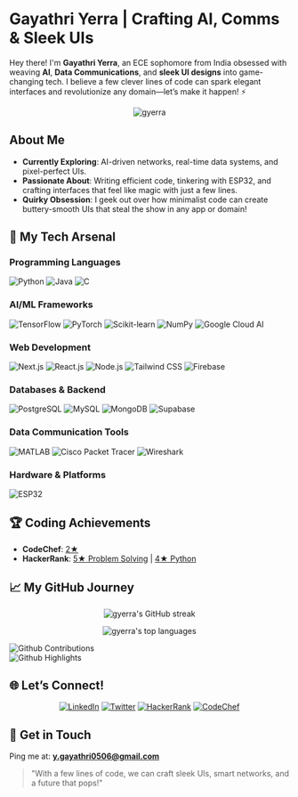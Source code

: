 #  Gayathri Yerra | Crafting AI, Comms & Sleek UIs

Hey there! I'm **Gayathri Yerra**, an ECE sophomore from India obsessed with weaving **AI**, **Data Communications**, and **sleek UI designs** into game-changing tech. I believe a few clever lines of code can spark elegant interfaces and revolutionize any domain—let’s make it happen! ⚡️

<p align="center">
  <img src="https://komarev.com/ghpvc/?username=gyerra&label=Profile%20views&color=0e75b6&style=flat" alt="gyerra" />
</p>

##  About Me
- **Currently Exploring**: AI-driven networks, real-time data systems, and pixel-perfect UIs.  
- **Passionate About**: Writing efficient code, tinkering with ESP32, and crafting interfaces that feel like magic with just a few lines.  
- **Quirky Obsession**: I geek out over how minimalist code can create buttery-smooth UIs that steal the show in any app or domain!  

## 🧰 My Tech Arsenal
### Programming Languages
![Python](https://img.shields.io/badge/-Python-3776AB?style=flat-square&logo=python&logoColor=white)
![Java](https://img.shields.io/badge/-Java-007396?style=flat-square&logo=java&logoColor=white)
![C](https://img.shields.io/badge/-C-A8B9CC?style=flat-square&logo=c&logoColor=white)

### AI/ML Frameworks
![TensorFlow](https://img.shields.io/badge/-TensorFlow-FF6F00?style=flat-square&logo=tensorflow&logoColor=white)
![PyTorch](https://img.shields.io/badge/-PyTorch-EE4C2C?style=flat-square&logo=pytorch&logoColor=white)
![Scikit-learn](https://img.shields.io/badge/-Scikit--learn-F7931E?style=flat-square&logo=scikit-learn&logoColor=white)
![NumPy](https://img.shields.io/badge/-NumPy-013243?style=flat-square&logo=numpy&logoColor=white)
![Google Cloud AI](https://img.shields.io/badge/-Google%20Cloud%20AI-4285F4?style=flat-square&logo=google-cloud&logoColor=white)

### Web Development
![Next.js](https://img.shields.io/badge/-Next.js-000000?style=flat-square&logo=next.js&logoColor=white)
![React.js](https://img.shields.io/badge/-React.js-61DAFB?style=flat-square&logo=react&logoColor=black)
![Node.js](https://img.shields.io/badge/-Node.js-339933?style=flat-square&logo=node.js&logoColor=white)
![Tailwind CSS](https://img.shields.io/badge/-Tailwind%20CSS-38B2AC?style=flat-square&logo=tailwind-css&logoColor=white)
![Firebase](https://img.shields.io/badge/-Firebase-FFCA28?style=flat-square&logo=firebase&logoColor=black)

### Databases & Backend
![PostgreSQL](https://img.shields.io/badge/-PostgreSQL-336791?style=flat-square&logo=postgresql&logoColor=white)
![MySQL](https://img.shields.io/badge/-MySQL-4479A1?style=flat-square&logo=mysql&logoColor=white)
![MongoDB](https://img.shields.io/badge/-MongoDB-47A248?style=flat-square&logo=mongodb&logoColor=white)
![Supabase](https://img.shields.io/badge/-Supabase-3ECF8E?style=flat-square&logo=supabase&logoColor=white)

### Data Communication Tools
![MATLAB](https://img.shields.io/badge/-MATLAB-0076A8?style=flat-square&logo=mathworks&logoColor=white)
![Cisco Packet Tracer](https://img.shields.io/badge/-Cisco%20Packet%20Tracer-1BA0D7?style=flat-square&logo=cisco&logoColor=white)
![Wireshark](https://img.shields.io/badge/-Wireshark-1679A7?style=flat-square&logo=wireshark&logoColor=white)

### Hardware & Platforms
![ESP32](https://img.shields.io/badge/-ESP32-000000?style=flat-square&logo=espressif&logoColor=white)


## 🏆 Coding Achievements
- **CodeChef**: [2★](https://www.codechef.com/users/gayathri_yerra)  
- **HackerRank**: [5★ Problem Solving](https://www.hackerrank.com/profile/y_gayathri0506) | [4★ Python](https://www.hackerrank.com/profile/y_gayathri0506)

## 📈 My GitHub Journey
<p align="center">
  <img src="https://github-readme-streak-stats.herokuapp.com/?user=gyerra&theme=dark" alt="gyerra's GitHub streak"/>
</p>

<p align="center">
  <img src="https://github-readme-stats.vercel.app/api/top-langs/?username=gyerra&layout=compact&theme=dark&hide=html,css" alt="gyerra's top languages" />
</p>

![Github Contributions](https://greptile-stats.vercel.app/api/widget/gyerra/contributions)  
![Github Highlights](https://greptile-stats.vercel.app/api/widget/gyerra/highlights)

## 🌐 Let’s Connect!
<p align="center">
  <a href="https://linkedin.com/in/gayathri-yerra" target="_blank"><img src="https://img.shields.io/badge/-LinkedIn-0077B5?style=flat-square&logo=linkedin&logoColor=white" alt="LinkedIn"/></a>
  <a href="https://twitter.com/gayathri__yerra" target="_blank"><img src="https://img.shields.io/badge/-Twitter-1DA1F2?style=flat-square&logo=twitter&logoColor=white" alt="Twitter"/></a>
  <a href="https://www.hackerrank.com/profile/y_gayathri0506" target="_blank"><img src="https://img.shields.io/badge/-HackerRank-2EC866?style=flat-square&logo=hackerrank&logoColor=white" alt="HackerRank"/></a>
  <a href="https://www.codechef.com/users/gayathri_yerra" target="_blank"><img src="https://img.shields.io/badge/-CodeChef-5B4638?style=flat-square&logo=codechef&logoColor=white" alt="CodeChef"/></a>
</p>

## 📧 Get in Touch
Ping me at: **y.gayathri0506@gmail.com**

> "With a few lines of code, we can craft sleek UIs, smart networks, and a future that pops!"  
